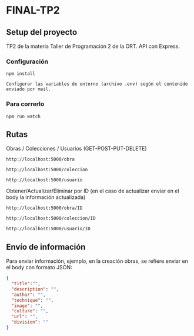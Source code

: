 # FINAL-TP2

## Setup del proyecto
TP2 de la materia Taller de Programación 2 de la ORT.
API con Express.
### Configuración 
```
npm install
```
```
Configurar las variables de entorno (archivo .env) según el contenido enviado por mail.
```
### Para correrlo
```
npm run watch
```
## Rutas
Obras / Colecciones / Usuarios (GET-POST-PUT-DELETE)
```
http://localhost:5000/obra
```
```
http://localhost:5000/coleccion
```
```
http://localhost:5000/usuario
```

Obtener/Actualizar/Eliminar por ID (en el caso de actualizar enviar en el body la información actualizada)
```
http://localhost:5000/obra/ID
```
```
http://localhost:5000/coleccion/ID
```
```
http://localhost:5000/usuario/ID
```
## Envío de información
Para enviar información, ejemplo, en la creación obras, se refiere enviar en el body con formato JSON:
```json
{
  "title":"",
  "description": "",
  "author": "",
  "technique": "",
  "image": "",
  "culture": "",
  "url": "",
  "division": ""
}
```
